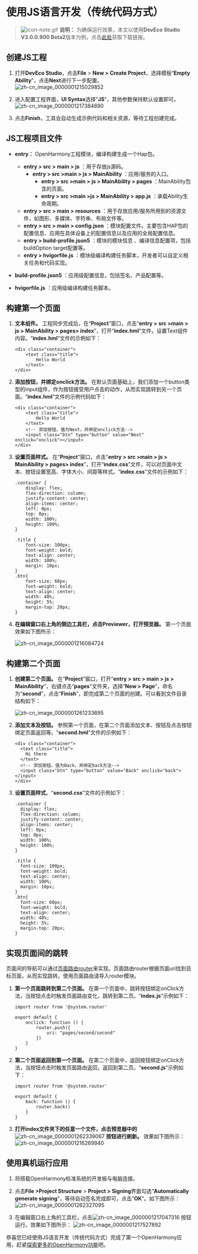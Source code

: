 # 使用JS语言开发（传统代码方式）


> ![icon-note.gif](public_sys-resources/icon-note.gif) **说明：**
> 为确保运行效果，本文以使用**DevEco Studio V3.0.0.900 Beta2**版本为例，点击[此处](https://developer.harmonyos.com/cn/develop/deveco-studio#download_beta)获取下载链接。


## 创建JS工程

1. 打开**DevEco Studio**，点击**File** &gt; **New &gt; Create Project**，选择模板“**Empty Ability**”，点击**Next**进行下一步配置。
   ![zh-cn_image_0000001215029852](figures/zh-cn_image_0000001215029852.png)

2. 进入配置工程界面，**UI Syntax**选择“**JS**”，其他参数保持默认设置即可。
   ![zh-cn_image_0000001217384890](figures/zh-cn_image_0000001217384890.png)

3. 点击**Finish**，工具会自动生成示例代码和相关资源，等待工程创建完成。


## JS工程项目文件

- **entry：** OpenHarmony工程模块，编译构建生成一个Hap包。
  - **entry &gt; src &gt; main &gt; js** ：用于存放js源码。
     - **entry &gt; src &gt;main &gt; js &gt; MainAbility** ：应用/服务的入口。
        - **entry &gt; src &gt;main &gt; js &gt; MainAbility &gt; pages** ：MainAbility包含的页面。
        - **entry &gt; src &gt;main &gt;js &gt; MainAbility &gt; app.js** ：承载Ability生命周期。
  - **entry &gt; src &gt; main &gt; resources** ：用于存放应用/服务所用到的资源文件，如图形、多媒体、字符串、布局文件等。
  - **entry &gt; src &gt; main &gt; config.json** ：模块配置文件。主要包含HAP包的配置信息、应用在具体设备上的配置信息以及应用的全局配置信息。
  - **entry &gt; build-profile.json5** ：模块的模块信息 、编译信息配置项，包括 buildOption target配置等。
  - **entry &gt; hvigorfile.js** ：模块级编译构建任务脚本，开发者可以自定义相关任务和代码实现。

- **build-profile.json5** ：应用级配置信息，包括签名、产品配置等。

- **hvigorfile.js** ：应用级编译构建任务脚本。


## 构建第一个页面

1. **文本组件。**
   工程同步完成后，在“**Project**”窗口，点击“**entry &gt; src &gt;main &gt; js &gt; MainAbility &gt; pages&gt; index**”，打开“**index.hml**”文件，设置Text组件内容。“**index.hml**”文件的示例如下：

   
   ```
   <div class="container">
       <text class="title">
           Hello World
       </text>
   </div>
   ```

2. **添加按钮，并绑定onclick方法。**
   在默认页面基础上，我们添加一个button类型的input组件，作为按钮接受用户点击的动作，从而实现跳转到另一个页面。“**index.hml**”文件的示例代码如下：

   
   ```
   <div class="container">
       <text class="title">
           Hello World
       </text>
       <!-- 添加按钮，值为Next，并绑定onclick方法-->
       <input class="btn" type="button" value="Next" onclick="onclick"></input>
   </div>
   ```

3. **设置页面样式。**
   在“**Project**”窗口，点击“**entry &gt; src &gt;main &gt; js &gt; MainAbility &gt; pages&gt; index**”，打开“**index.css**”文件，可以对页面中文本、按钮设置宽高、字体大小、间距等样式。“**index.css**”文件的示例如下：

   
   ```
   .container {
       display: flex;
       flex-direction: column;
       justify-content: center;
       align-items: center;
       left: 0px;
       top: 0px;
       width: 100%;
       height: 100%;
   }
   
   .title {
       font-size: 100px;
       font-weight: bold;
       text-align: center;
       width: 100%;
       margin: 10px;
   }
   .btn{
       font-size: 60px;
       font-weight: bold;
       text-align: center;
       width: 40%;
       height: 5%;
       margin-top: 20px;
   }
   ```

4. **在编辑窗口右上角的侧边工具栏，点击Previewer，打开预览器。** 第一个页面效果如下图所示：

   ![zh-cn_image_0000001216084724](figures/zh-cn_image_0000001216084724.png)


## 构建第二个页面

1. **创建第二个页面。**
   在“**Project**”窗口，打开“**entry &gt; src &gt; main &gt; js &gt; MainAbility**”，右键点击“**pages**”文件夹，选择“**New &gt; Page**”，命名为“**second**”，点击“**Finish**”，即完成第二个页面的创建。可以看到文件目录结构如下：

   ![zh-cn_image_0000001261233695](figures/zh-cn_image_0000001261233695.png)

2. **添加文本及按钮。**
   参照第一个页面，在第二个页面添加文本、按钮及点击按钮绑定页面返回等。“**second.hml**”文件的示例如下：

   
   ```
   <div class="container">
     <text class="title">
       Hi there
     </text>
     <!-- 添加按钮，值为Back，并绑定back方法-->
     <input class="btn" type="button" value="Back" onclick="back"></input>
   </div>
   ```

3. **设置页面样式**。“**second.css**”文件的示例如下：
   
   ```
   .container {
     display: flex;
     flex-direction: column;
     justify-content: center;
     align-items: center;
     left: 0px;
     top: 0px;
     width: 100%;
     height: 100%;
   }
   
   .title {
     font-size: 100px;
     font-weight: bold;
     text-align: center;
     width: 100%;
     margin: 10px;
   }
   .btn{
     font-size: 60px;
     font-weight: bold;
     text-align: center;
     width: 40%;
     height: 5%;
     margin-top: 20px;
   }
   ```


## 实现页面间的跳转

页面间的导航可以通过[页面路由router](https://gitee.com/openharmony/docs/blob/master/zh-cn/application-dev/ui/ui-js-building-ui-routes.md)来实现。页面路由router根据页面uri找到目标页面，从而实现跳转。使用页面路由请导入router模块。

1. **第一个页面跳转到第二个页面。**
   在第一个页面中，跳转按钮绑定onClick方法，当按钮点击时触发页面路由变化，跳转到第二页。“**index.js**”示例如下：

   
   ```
   import router from '@system.router'
   
   export default {
       onclick: function () {
           router.push({
               uri: "pages/second/second"
           })
       }
   }
   ```

2. **第二个页面返回到第一个页面。**
   在第二个页面中，返回按钮绑定onClick方法，当按钮点击时触发页面路由返回，返回到第二页。“**second.js**”示例如下：

   
   ```
   import router from '@system.router'
   
   export default {
       back: function () {
           router.back()
       }
   }
   ```

3. **打开index文件夹下的任意一个文件，点击预览器中的** ![zh-cn_image_0000001262339067](figures/zh-cn_image_0000001262339067.png) **按钮进行刷新。** 效果如下图所示：
   ![zh-cn_image_0000001216269940](figures/zh-cn_image_0000001216269940.png)


## 使用真机运行应用

1. 将搭载OpenHarmony标准系统的开发板与电脑连接。

2. 点击**File &gt;Project Structure** &gt; **Project &gt; Signing**界面勾选“**Automatically generate signing**”，等待自动签名完成即可，点击“**OK**”。如下图所示：
   ![zh-cn_image_0000001262327095](figures/zh-cn_image_0000001262327095.png)

3. 在编辑窗口右上角的工具栏，点击![zh-cn_image_0000001217047316](figures/zh-cn_image_0000001217047316.png) 按钮运行。效果如下图所示：
   ![zh-cn_image_0000001217527892](figures/zh-cn_image_0000001217527892.png)

恭喜您已经使用JS语言开发（传统代码方式）完成了第一个OpenHarmony应用，赶紧[探索更多的OpenHarmony功能](../application-dev-guide.md)吧。
